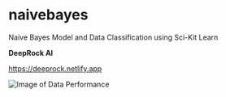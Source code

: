 # naivebayes
Naive Bayes Model and Data Classification using Sci-Kit Learn

**DeepRock AI**

https://deeprock.netlify.app

![Image of Data Performance](https://res.cloudinary.com/dyd911kmh/image/upload/f_auto,q_auto:best/v1543836883/image_2_rrxvol.png)
